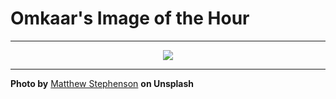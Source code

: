# Omkaar's Image of the Hour

---

<div align="center">

<a href="https://unsplash.com/photos/busy-street-scene-with-tall-buildings-in-a-city-OxYsp-e9aVk">
  <img src="https://images.unsplash.com/photo-1746105523293-1954154b6ccc?crop=entropy&cs=tinysrgb&fit=max&fm=jpg&ixid=M3w3NjA2Nzh8MHwxfHJhbmRvbXx8fHx8fHx8fDE3NDk5NDkyMDB8&ixlib=rb-4.1.0&q=80&w=1080" style="max-width:100%; height:auto;">
</a>



</div>

---

**Photo by** [Matthew Stephenson](https://unsplash.com/@matthewryanstephenson) **on Unsplash**

